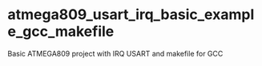 # atmega809_usart_irq_basic_example_gcc_makefile
Basic ATMEGA809 project with IRQ USART and makefile for GCC
